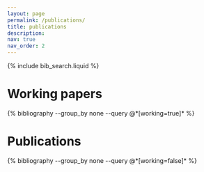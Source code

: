 ```yaml
---
layout: page
permalink: /publications/
title: publications
description: 
nav: true
nav_order: 2
---
```


<!-- _pages/publications.md -->

<!-- Bibsearch Feature -->

{% include bib_search.liquid %}

# Working papers
<div class="publications">
  {% bibliography --group_by none --query @*[working=true]* %}
</div>

# Publications
<div class="publications">
  {% bibliography --group_by none --query @*[working=false]* %}
</div>
